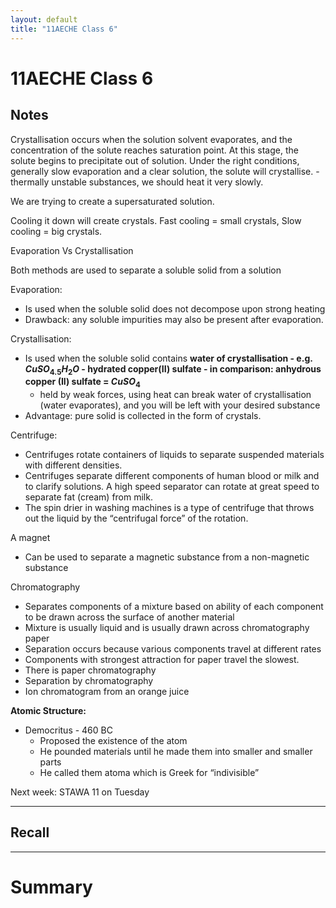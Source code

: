 ```yaml
---
layout: default
title: "11AECHE Class 6"
---
```

# 11AECHE Class 6



## Notes
Crystallisation occurs when the solution solvent evaporates, and the concentration of the solute reaches saturation point. At this stage, the solute begins to precipitate out of solution. Under the right conditions, generally slow evaporation and a clear solution, the solute will crystallise. - thermally unstable substances, we should heat it very slowly.

We are trying to create a supersaturated solution.

Cooling it down will create crystals. Fast cooling = small crystals, Slow cooling = big crystals.

Evaporation Vs Crystallisation

Both methods are used to separate a soluble solid from a solution

Evaporation:

-   Is used when the soluble solid does not decompose upon strong heating
-   Drawback: any soluble impurities may also be present after evaporation.

Crystallisation:

-   Is used when the soluble solid contains **water of crystallisation - e.g. $CuSO_4.5H_2O$ - hydrated copper(II) sulfate - in comparison: anhydrous copper (II) sulfate = $CuSO_4$**
    -   held by weak forces, using heat can break water of crystallisation (water evaporates), and you will be left with your desired substance
-   Advantage: pure solid is collected in the form of crystals.

Centrifuge:

-   Centrifuges rotate containers of liquids to separate suspended materials with different densities.
-   Centrifuges separate different components of human blood or milk and to clarify solutions. A high speed separator can rotate at great speed to separate fat (cream) from milk.
-   The spin drier in washing machines is a type of centrifuge that throws out the liquid by the “centrifugal force” of the rotation.

A magnet

-   Can be used to separate a magnetic substance from a non-magnetic substance

Chromatography

-   Separates components of a mixture based on ability of each component to be drawn across the surface of another material
-   Mixture is usually liquid and is usually drawn across chromatography paper
-   Separation occurs because various components travel at different rates
-   Components with strongest attraction for paper travel the slowest.
-   There is paper chromatography
-   Separation by chromatography
-   Ion chromatogram from an orange juice

**Atomic Structure:**

-   Democritus - 460 BC
    -   Proposed the existence of the atom
    -   He pounded materials until he made them into smaller and smaller parts
    -   He called them atoma which is Greek for “indivisible”

Next week: STAWA 11 on Tuesday





---
## Recall








---

# Summary